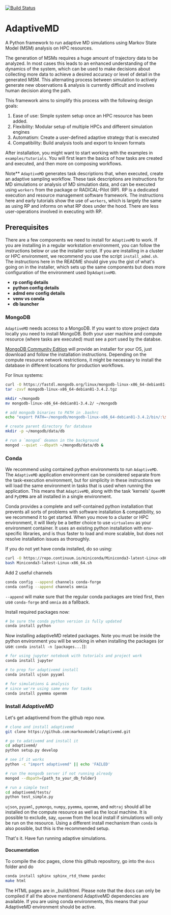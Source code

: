 [![Build Status](https://travis-ci.org/jrossyra/adaptivemd.svg?branch=master)](https://travis-ci.org/jrossyra/adaptivemd)

# AdaptiveMD

A Python framework to run adaptive MD simulations using Markov State Model (MSM)
analysis on HPC resources.

The generation of MSMs requires a huge amount of trajectory data to be analyzed.
In most cases this leads to an enhanced understanding of the dynamics of the
system, which can be used to make decisions about collecting more data to
achieve a desired accuracy or level of detail in the generated MSM. This
alternating process between simulation to actively generate new observations
& analysis is currently difficult and involves human decision along the path.

This framework aims to simplify this process with the following design goals:

1. Ease of use: Simple system setup once an HPC resource has been added.
2. Flexibility: Modular setup of multiple HPCs and different simulation engines
3. Automatism: Create a user-defined adaptive strategy that is executed
4. Compatibility: Build analysis tools and export to known formats


After installation, you might want to start working with the examples in `examples/tutorials`. You will first learn the basics of how tasks are created and executed, and then more on composing workflows.

Note** `AdaptiveMD` generates task descriptions that, when executed, create an adaptive sampling workflow. These task descriptions are instructions for MD simulations or analysis of MD simulation data, and can be executed using `workers` from the package or RADICAL-Pilot (RP). RP is a dedicated execution and resource management software framework. The instructions here and early tutorials show the use of `workers`, which is largely the same as using RP and informs on what RP does under the hood. There are less user-operations involved in executing with RP. 


## Prerequisites

There are a few components we need to install for `AdaptiveMD` to work. If you are installing in a regular workstation environment, you can follow the instructions below or use the installer script. If you are installing in a cluster or HPC environment, we recommend you use the script `install_admd.sh`.  The instructions here in the README should give you the gist of what's going on in the installer, which sets up the same components but does more configuration of the environment used by`AdaptiveMD`.
 - **rp config details** 
 - **python config details**
 - **admd env config details**
 - **venv vs conda**
- **db launcher**

### MongoDB

`AdaptiveMD` needs access to a MongoDB. If you want to store project data locally
you need to install MongoDB. Both your user machine and compute resource (where tasks are executed) must see a port used by the databse.

[MongoDB Community Edition](https://www.mongodb.com/download-center#community)
will provide an installer for your OS, just download and follow the installation instructions. Depending on the compute resource network restrictions, it might be necessary to install the database in different locations for production workflows.

For linux systems:
```bash
curl -O https://fastdl.mongodb.org/linux/mongodb-linux-x86_64-debian81-3.4.2.tgz
tar -zxvf mongodb-linux-x86_64-debian81-3.4.2.tgz

mkdir ~/mongodb
mv mongodb-linux-x86_64-debian81-3.4.2/ ~/mongodb

# add mongodb binaries to PATH in .bashrc
echo "export PATH=~/mongodb/mongodb-linux-x86_64-debian81-3.4.2/bin/:\$PATH" >> ~/.bashrc

# create parent directory for database
mkdir -p ~/mongodb/data/db

# run a `mongod` deamon in the background
mongod --quiet --dbpath ~/mongodb/data/db &
```

### Conda

We recommend using contained python environments to run `AdaptiveMD`. The `AdaptiveMD` application environment can be considered separate from the task-execution environment, but for simplicity in these instructions we will load the same environment in tasks that is used when running the application. This means that `AdaptiveMD`, along with the task 'kernels' `OpenMM` and `PyEMMA` are all installed in a single environment.

Conda provides a complete and self-contained python installation that prevents all sorts of problems with software installation & compatibility, so we recommend it to get started. When you move to a cluster or HPC environment, it will likely be a better choice to use `virtualenv` as your environment container. It uses an existing python installation with env-specific libraries, and is thus faster to load and more scalable, but does not resolve installation issues as thoroughly. 

If you do not yet have conda installed, do so using:

```bash
curl -O https://repo.continuum.io/miniconda/Miniconda3-latest-Linux-x86_64.sh
bash Miniconda3-latest-Linux-x86_64.sh
```

Add 2 useful channels
```bash
conda config --append channels conda-forge
conda config --append channels omnia
```

`--append` will make sure that the regular conda packages are tried first, then
use `conda-forge` and `omnia` as a fallback.

Install required packages now:

```bash
# be sure the conda python version is fully updated
conda install python
```

Now installing adaptiveMD related packages. Note you must be inside the python environment you will be working in when installing the packages (or use: `conda install -n [packages...]`):

```bash
# for using jupyter notebook with tutorials and project work
conda install jupyter

# to prep for adaptivemd install
conda install ujson pyyaml

# for simulations & analysis
# since we're using same env for tasks
conda install pyemma openmm
```

### Install _AdaptiveMD_

Let's get adaptivemd from the github repo now.

```bash
# clone and install adaptivemd 
git clone https://github.com:markovmodel/adaptivemd.git

# go to adativemd and install it
cd adaptivemd/
python setup.py develop

# see if it works
python -c "import adaptivemd" || echo 'FAILED'

# run the mongodb server if not running already
mongod --dbpath={path_to_your_db_folder}

# run a simple test
cd adaptivemd/tests/
python test_simple.py

```

`ujson`, `pyyaml`, `pymongo`, `numpy`, `pyemma`, `openmm`, and `mdtraj` should
all be installed on the compute resource as well as the local machine. It is
possible to exclude, say, `openmm` from the local install if simulations will
only be run on the resource. Using a different install mechanism than `conda`
is also possible, but this is the recommended setup.

That's it. Have fun running adaptive simulations.

#### Documentation

To compile the doc pages, clone this github repository, go into the `docs`
folder and do

```bash 
conda install sphinx sphinx_rtd_theme pandoc
make html
```

The HTML pages are in _build/html. Please note that the docs can only be
compiled if all the above mentionend AdaptiveMD dependencies are available.
If you are using conda environments, this means that your AdaptiveMD
environment should be active.

